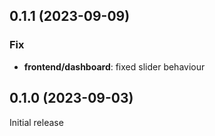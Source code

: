 ## 0.1.1 (2023-09-09)

### Fix

- **frontend/dashboard**: fixed slider behaviour

## 0.1.0 (2023-09-03)
Initial release
